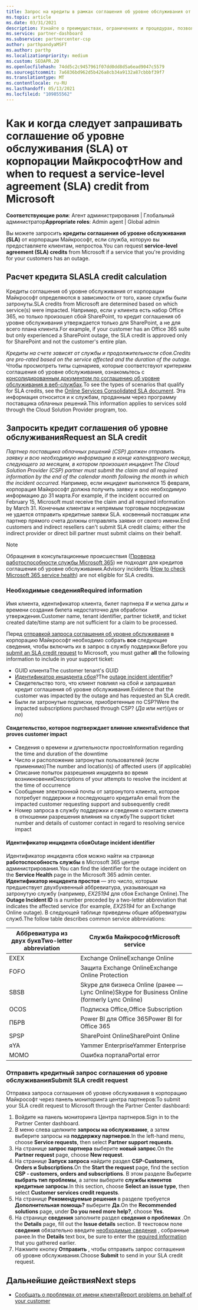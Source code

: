 ```yaml
---
title: Запрос на кредиты в рамках соглашения об уровне обслуживания от Майкрософт
ms.topic: article
ms.date: 03/31/2021
description: Узнайте о преимуществах, ограничениях и процедурах, позволяющих запросить кредит соглашения об уровне обслуживания от корпорации Майкрософт, если ваши клиенты испытывают сбой в работе службы.
ms.service: partner-dashboard
ms.subservice: partnercenter-csp
author: parthpandyaMSFT
ms.author: parthp
ms.localizationpriority: medium
ms.custom: SEOAPR.20
ms.openlocfilehash: 74dd5c2c9457961f07dd0dd8d5a6ead9047c5579
ms.sourcegitcommit: 7a6836bd962d5b426a8cb34a9132a87cbbbf39f7
ms.translationtype: MT
ms.contentlocale: ru-RU
ms.lasthandoff: 05/13/2021
ms.locfileid: "109855562"
---
```

# <a name="how-and-when-to-request-a-service-level-agreement-sla-credit-from-microsoft"></a><span data-ttu-id="686da-103">Как и когда следует запрашивать соглашение об уровне обслуживания (SLA) от корпорации Майкрософт</span><span class="sxs-lookup"><span data-stu-id="686da-103">How and when to request a service-level agreement (SLA) credit from Microsoft</span></span>

<span data-ttu-id="686da-104">**Соответствующие роли**: Агент администрирования | Глобальный администратор</span><span class="sxs-lookup"><span data-stu-id="686da-104">**Appropriate roles**: Admin agent | Global admin</span></span>

<span data-ttu-id="686da-105">Вы можете запросить **кредиты соглашения об уровне обслуживания (SLA)** от корпорации Майкрософт, если служба, которую вы предоставляете клиентам, непростоа.</span><span class="sxs-lookup"><span data-stu-id="686da-105">You can request **service-level agreement (SLA) credits** from Microsoft if a service that you're providing for your customers has an outage.</span></span>

## <a name="sla-credit-calculation"></a><span data-ttu-id="686da-106">Расчет кредита SLA</span><span class="sxs-lookup"><span data-stu-id="686da-106">SLA credit calculation</span></span>

<span data-ttu-id="686da-107">Кредиты соглашения об уровне обслуживания от корпорации Майкрософт определяются в зависимости от того, какие службы были затронуты.</span><span class="sxs-lookup"><span data-stu-id="686da-107">SLA credits from Microsoft are determined based on which service(s) were impacted.</span></span> <span data-ttu-id="686da-108">Например, если у клиента есть набор Office 365, но только произошел сбой SharePoint, то кредит соглашения об уровне обслуживания утверждается только для SharePoint, а не для всего плана клиента.</span><span class="sxs-lookup"><span data-stu-id="686da-108">For example, if your customer has an Office 365 suite but only experienced a SharePoint outage, the SLA credit is approved only for SharePoint and not the customer's entire plan.</span></span>

<span data-ttu-id="686da-109">*Кредиты на счете зависят от службы и продолжительности сбоя.*</span><span class="sxs-lookup"><span data-stu-id="686da-109">*Credits are pro-rated based on the service affected and the duration of the outage.*</span></span> <span data-ttu-id="686da-110">Чтобы просмотреть типы сценариев, которые соответствуют критериям соглашения об уровне обслуживания, ознакомьтесь с [консолидированным документом по соглашению об уровне обслуживания в веб-службах](http://www.microsoftvolumelicensing.com/DocumentSearch.aspx?Mode=3&DocumentTypeId=37).</span><span class="sxs-lookup"><span data-stu-id="686da-110">To see the types of scenarios that qualify for SLA credits, see the [Online Services Consolidated SLA document](http://www.microsoftvolumelicensing.com/DocumentSearch.aspx?Mode=3&DocumentTypeId=37).</span></span> <span data-ttu-id="686da-111">Эта информация относится и к службам, проданным через программу поставщика облачных решений.</span><span class="sxs-lookup"><span data-stu-id="686da-111">This information applies to services sold through the Cloud Solution Provider program, too.</span></span>


## <a name="request-an-sla-credit"></a><span data-ttu-id="686da-112">Запросить кредит соглашения об уровне обслуживания</span><span class="sxs-lookup"><span data-stu-id="686da-112">Request an SLA credit</span></span>

<span data-ttu-id="686da-113">*Партнер поставщика облачных решений (CSP) должен отправить заявку и всю необходимую информацию в конце календарного месяца, следующего за месяцем, в котором произошел инцидент.*</span><span class="sxs-lookup"><span data-stu-id="686da-113">*The Cloud Solution Provider (CSP) partner must submit the claim and all required information by the end of the calendar month following the month in which the incident occurred.*</span></span> <span data-ttu-id="686da-114">Например, если инцидент выполнялся 15 февраля, корпорация Майкрософт должна получить заявку и всю необходимую информацию до 31 марта.</span><span class="sxs-lookup"><span data-stu-id="686da-114">For example, if the incident occurred on February 15, Microsoft must receive the claim and all required information by March 31.</span></span> <span data-ttu-id="686da-115">Конечным клиентам и непрямым торговым посредникам не удается отправить кредитные заявки SLA. косвенный поставщик или партнер прямого счета должны отправлять заявки от своего имени.</span><span class="sxs-lookup"><span data-stu-id="686da-115">End customers and indirect resellers can't submit SLA credit claims; either the indirect provider or direct bill partner must submit claims on their behalf.</span></span>

>[!NOTE]
><span data-ttu-id="686da-116">Обращения в консультационные происшествия ([Проверка работоспособности службы Microsoft 365](https://docs.microsoft.com/microsoft-365/enterprise/view-service-health?&preserve-view=trueo365-worldwide#incidents-and-advisories)) не подходят для кредитов соглашения об уровне обслуживания.</span><span class="sxs-lookup"><span data-stu-id="686da-116">Advisory incidents ([How to check Microsoft 365 service health](https://docs.microsoft.com/microsoft-365/enterprise/view-service-health?&preserve-view=trueo365-worldwide#incidents-and-advisories)) are not eligible for SLA credits.</span></span>

### <a name="required-information"></a><span data-ttu-id="686da-117">Необходимые сведения</span><span class="sxs-lookup"><span data-stu-id="686da-117">Required information</span></span>

<span data-ttu-id="686da-118">Имя клиента, идентификатор клиента, билет партнера # и метка даты и времени создания билета недостаточно для обработки утверждения.</span><span class="sxs-lookup"><span data-stu-id="686da-118">Customer name, tenant identifier, partner ticket#, and ticket created date/time stamp are not sufficient for a claim to be processed.</span></span>

<span data-ttu-id="686da-119">Перед [отправкой запроса соглашения об уровне обслуживания](#submit-sla-credit-request) в корпорацию Майкрософт необходимо собрать **все** следующие сведения, чтобы включить их в запрос в службу поддержки:</span><span class="sxs-lookup"><span data-stu-id="686da-119">Before you [submit an SLA credit request](#submit-sla-credit-request) to Microsoft, you must gather **all** the following information to include in your support ticket:</span></span>

- <span data-ttu-id="686da-120">GUID клиента</span><span class="sxs-lookup"><span data-stu-id="686da-120">The customer tenant's GUID</span></span>
- <span data-ttu-id="686da-121">[Идентификатор инцидента сбоя](#outage-incident-identifier)?</span><span class="sxs-lookup"><span data-stu-id="686da-121">The [outage incident identifier](#outage-incident-identifier)?</span></span>
- <span data-ttu-id="686da-122">Свидетельство того, что клиент повлиял на сбой и запрашивал кредит соглашения об уровне обслуживания.</span><span class="sxs-lookup"><span data-stu-id="686da-122">Evidence that the customer was impacted by the outage and has requested an SLA credit.</span></span>
- <span data-ttu-id="686da-123">Были ли затронутые подписки, приобретенные по CSP?</span><span class="sxs-lookup"><span data-stu-id="686da-123">Were the impacted subscriptions purchased through CSP?</span></span> <span data-ttu-id="686da-124">(*Да* или *нет*)</span><span class="sxs-lookup"><span data-stu-id="686da-124">(*yes* or *no*)</span></span>

#### <a name="evidence-that-proves-customer-impact"></a><span data-ttu-id="686da-125">Свидетельство, которое подтверждает влияние клиента</span><span class="sxs-lookup"><span data-stu-id="686da-125">Evidence that proves customer impact</span></span>

- <span data-ttu-id="686da-126">Сведения о времени и длительности простоя</span><span class="sxs-lookup"><span data-stu-id="686da-126">Information regarding the time and duration of the downtime</span></span>
- <span data-ttu-id="686da-127">Число и расположение затронутых пользователей (если применимо)</span><span class="sxs-lookup"><span data-stu-id="686da-127">The number and location(s) of affected users (if applicable)</span></span>
- <span data-ttu-id="686da-128">Описание попыток разрешения инцидента во время возникновения</span><span class="sxs-lookup"><span data-stu-id="686da-128">Descriptions of your attempts to resolve the incident at the time of occurrence</span></span>
- <span data-ttu-id="686da-129">Сообщение электронной почты от затронутого клиента, которое потребует поддержки и последующего кредита</span><span class="sxs-lookup"><span data-stu-id="686da-129">An email from the impacted customer requesting support and subsequently credit</span></span>
- <span data-ttu-id="686da-130">Номер запроса в службу поддержки и сведения о контакте клиента в отношении разрешения влияния на службу</span><span class="sxs-lookup"><span data-stu-id="686da-130">The support ticket number and details of customer contact in regard to resolving service impact</span></span>


#### <a name="outage-incident-identifier"></a><span data-ttu-id="686da-131">Идентификатор инцидента сбоя</span><span class="sxs-lookup"><span data-stu-id="686da-131">Outage incident identifier</span></span>

<span data-ttu-id="686da-132">Идентификатор инцидента сбоя можно найти на странице **работоспособность службы** в Microsoft 365 центре администрирования.</span><span class="sxs-lookup"><span data-stu-id="686da-132">You can find the identifier for the outage incident on the **Service Health** page in the Microsoft 365 admin center.</span></span> <span data-ttu-id="686da-133">**Идентификатор инцидента простоя** — это число, которым предшествует двухбуквенный аббревиатура, указывающая на затронутую службу (например, *EX25194* для сбоя Exchange Online).</span><span class="sxs-lookup"><span data-stu-id="686da-133">The **Outage Incident ID** is a number preceded by a two-letter abbreviation that indicates the affected service (for example, *EX25194* for an Exchange Online outage).</span></span> <span data-ttu-id="686da-134">В следующей таблице приведены общие аббревиатуры служб.</span><span class="sxs-lookup"><span data-stu-id="686da-134">The follow table describes common service abbreviations:</span></span>

| <span data-ttu-id="686da-135">Аббревиатура из двух букв</span><span class="sxs-lookup"><span data-stu-id="686da-135">Two-letter abbreviation</span></span> | <span data-ttu-id="686da-136">Служба Майкрософт</span><span class="sxs-lookup"><span data-stu-id="686da-136">Microsoft service</span></span> |
| ----------------------- | ----------------- |
| <span data-ttu-id="686da-137">EX</span><span class="sxs-lookup"><span data-stu-id="686da-137">EX</span></span> | <span data-ttu-id="686da-138">Exchange Online</span><span class="sxs-lookup"><span data-stu-id="686da-138">Exchange Online</span></span> |
| <span data-ttu-id="686da-139">FO</span><span class="sxs-lookup"><span data-stu-id="686da-139">FO</span></span> | <span data-ttu-id="686da-140">Защита Exchange Online</span><span class="sxs-lookup"><span data-stu-id="686da-140">Exchange Online Protection</span></span> |
| <span data-ttu-id="686da-141">SB</span><span class="sxs-lookup"><span data-stu-id="686da-141">SB</span></span> | <span data-ttu-id="686da-142">Skype для бизнеса Online (ранее — Lync Online)</span><span class="sxs-lookup"><span data-stu-id="686da-142">Skype for Business Online (formerly Lync Online)</span></span> |
| <span data-ttu-id="686da-143">ОС</span><span class="sxs-lookup"><span data-stu-id="686da-143">OS</span></span> | <span data-ttu-id="686da-144">Подписка Office,</span><span class="sxs-lookup"><span data-stu-id="686da-144">Office Subscription</span></span> |
| <span data-ttu-id="686da-145">ПБ</span><span class="sxs-lookup"><span data-stu-id="686da-145">PB</span></span> | <span data-ttu-id="686da-146">Power BI для Office 365</span><span class="sxs-lookup"><span data-stu-id="686da-146">Power BI for Office 365</span></span> |
| <span data-ttu-id="686da-147">SP</span><span class="sxs-lookup"><span data-stu-id="686da-147">SP</span></span> | <span data-ttu-id="686da-148">SharePoint Online</span><span class="sxs-lookup"><span data-stu-id="686da-148">SharePoint Online</span></span> |
| <span data-ttu-id="686da-149">я</span><span class="sxs-lookup"><span data-stu-id="686da-149">YA</span></span> | <span data-ttu-id="686da-150">Yammer Enterprise</span><span class="sxs-lookup"><span data-stu-id="686da-150">Yammer Enterprise</span></span> |
| <span data-ttu-id="686da-151">MO</span><span class="sxs-lookup"><span data-stu-id="686da-151">MO</span></span> | <span data-ttu-id="686da-152">Ошибка портала</span><span class="sxs-lookup"><span data-stu-id="686da-152">Portal error</span></span> |

### <a name="submit-sla-credit-request"></a><span data-ttu-id="686da-153">Отправить кредитный запрос соглашения об уровне обслуживания</span><span class="sxs-lookup"><span data-stu-id="686da-153">Submit SLA credit request</span></span>

<span data-ttu-id="686da-154">Отправка запроса соглашения об уровне обслуживания в корпорацию Майкрософт через панель мониторинга центра партнеров:</span><span class="sxs-lookup"><span data-stu-id="686da-154">To submit your SLA credit request to Microsoft through the Partner Center dashboard:</span></span>

1. <span data-ttu-id="686da-155">Войдите на панель мониторинга Центра партнеров.</span><span class="sxs-lookup"><span data-stu-id="686da-155">Sign in to the Partner Center dashboard.</span></span>
2. <span data-ttu-id="686da-156">В меню слева щелкните **запросы на обслуживание**, а затем выберите запросы на **поддержку партнеров**.</span><span class="sxs-lookup"><span data-stu-id="686da-156">In the left-hand menu, choose **Service requests**, then select **Partner support requests**.</span></span>
3. <span data-ttu-id="686da-157">На странице **запрос партнера** выберите **новый запрос**.</span><span class="sxs-lookup"><span data-stu-id="686da-157">On the **Partner request** page, choose **New request**.</span></span>
4. <span data-ttu-id="686da-158">На странице **Запуск запроса** найдите раздел **CSP-Customers, Orders и Subscriptions**.</span><span class="sxs-lookup"><span data-stu-id="686da-158">On the **Start the request** page, find the section **CSP - customers, orders and subscriptions**.</span></span> <span data-ttu-id="686da-159">В этом разделе Выберите **выбрать тип проблемы**, а затем выберите **службы клиентов кредитные запросы**.</span><span class="sxs-lookup"><span data-stu-id="686da-159">In this section, choose **Select an issue type**, then select **Customer services credit requests**.</span></span>
5. <span data-ttu-id="686da-160">На странице **Рекомендуемые решения** в разделе требуется **Дополнительная помощь?** выберите **Да**.</span><span class="sxs-lookup"><span data-stu-id="686da-160">On the **Recommended solutions** page, under **Do you need more help?**, choose **Yes**.</span></span>
6. <span data-ttu-id="686da-161">На странице **сведения** заполните раздел **сведения о проблемах** .</span><span class="sxs-lookup"><span data-stu-id="686da-161">On the **Details** page, fill out the **Issue details** section.</span></span> <span data-ttu-id="686da-162">В текстовом поле **сведения** обязательно введите [необходимые сведения](#required-information) , собранные ранее.</span><span class="sxs-lookup"><span data-stu-id="686da-162">In the **Details** text box, be sure to enter the [required information](#required-information) that you gathered earlier.</span></span>
7. <span data-ttu-id="686da-163">Нажмите кнопку **Отправить** , чтобы отправить запрос соглашения об уровне обслуживания.</span><span class="sxs-lookup"><span data-stu-id="686da-163">Choose **Submit** to send in your SLA credit request.</span></span>

## <a name="next-steps"></a><span data-ttu-id="686da-164">Дальнейшие действия</span><span class="sxs-lookup"><span data-stu-id="686da-164">Next steps</span></span>

- [<span data-ttu-id="686da-165">Сообщать о проблемах от имени клиента</span><span class="sxs-lookup"><span data-stu-id="686da-165">Report problems on behalf of your customer</span></span>](report-problems-on-behalf-of-a-customer.md)
